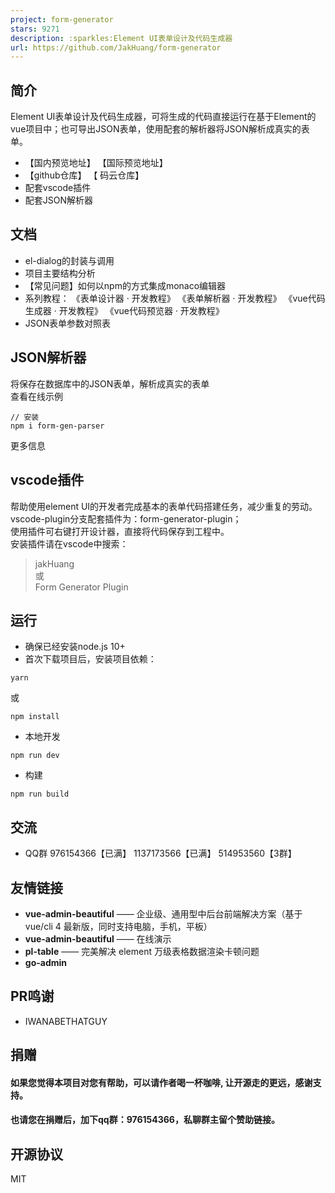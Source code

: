```yaml
---
project: form-generator
stars: 9271
description: :sparkles:Element UI表单设计及代码生成器
url: https://github.com/JakHuang/form-generator
---
```


简介
--

Element UI表单设计及代码生成器，可将生成的代码直接运行在基于Element的vue项目中；也可导出JSON表单，使用配套的解析器将JSON解析成真实的表单。

-   【国内预览地址】 【国际预览地址】
-   【github仓库】 【 码云仓库】
-   配套vscode插件
-   配套JSON解析器

文档
--

-   el-dialog的封装与调用
-   项目主要结构分析
-   【常见问题】如何以npm的方式集成monaco编辑器
-   系列教程： 《表单设计器 · 开发教程》 《表单解析器 · 开发教程》 《vue代码生成器 · 开发教程》 《vue代码预览器 · 开发教程》
-   JSON表单参数对照表

JSON解析器
-------

将保存在数据库中的JSON表单，解析成真实的表单  
查看在线示例

```
// 安装
npm i form-gen-parser
```

更多信息

vscode插件
--------

帮助使用element UI的开发者完成基本的表单代码搭建任务，减少重复的劳动。  
vscode-plugin分支配套插件为：form-generator-plugin；  
使用插件可右键打开设计器，直接将代码保存到工程中。  
安装插件请在vscode中搜索：

> jakHuang  
> 或  
> Form Generator Plugin

运行
--

-   确保已经安装node.js 10+
-   首次下载项目后，安装项目依赖：

```
yarn
```

或

```
npm install
```

-   本地开发

```
npm run dev
```

-   构建

```
npm run build
```

交流
--

-   QQ群 976154366【已满】 1137173566【已满】 514953560【3群】

友情链接
----

-   **vue-admin-beautiful** —— 企业级、通用型中后台前端解决方案（基于vue/cli 4 最新版，同时支持电脑，手机，平板）
-   **vue-admin-beautiful** —— 在线演示
-   **pl-table** —— 完美解决 element 万级表格数据渲染卡顿问题
-   **go-admin**

PR鸣谢
----

-   IWANABETHATGUY

捐赠
--

#### 如果您觉得本项目对您有帮助，可以请作者喝一杯咖啡, 让开源走的更远，感谢支持。

#### 也请您在捐赠后，加下qq群：976154366，私聊群主留个赞助链接。

开源协议
----

MIT
